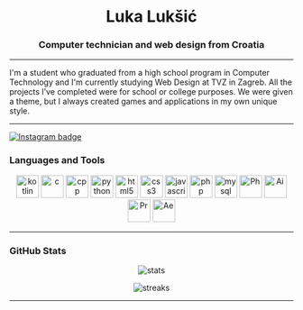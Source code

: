 <h1 align="center">Luka Lukšić</h1>
<h3 align="center">Computer technician and web design from Croatia</h3>

---

I'm a student who graduated from a high school program in Computer Technology and I'm currently studying Web Design at TVZ in Zagreb. 
All the projects I’ve completed were for school or college purposes. We were given a theme, but I always created games and applications in my own unique style.

---
<p align="left">
  
<a href="https://www.instagram.com/luksic69" target="_blank">
  <img src="https://img.shields.io/badge/Instagram-Follow-blueviolet?logo=instagram&style=for-the-badge" alt="Instagram badge" />
</a>


</p>
  
### Languages and Tools

<p align="center">

  <img src="https://cdn.jsdelivr.net/gh/devicons/devicon/icons/kotlin/kotlin-original.svg" alt="kotlin" width="40" height="40"/>
  <img src="https://cdn.jsdelivr.net/gh/devicons/devicon/icons/c/c-original.svg" alt="c" width="40" height="40"/>
  <img src="https://cdn.jsdelivr.net/gh/devicons/devicon/icons/cplusplus/cplusplus-original.svg" alt="cpp" width="40" height="40"/>
  <img src="https://cdn.jsdelivr.net/gh/devicons/devicon/icons/python/python-original.svg" alt="python" width="40" height="40"/>
  <img src="https://cdn.jsdelivr.net/gh/devicons/devicon/icons/html5/html5-original.svg" alt="html5" width="40" height="40"/>
  <img src="https://cdn.jsdelivr.net/gh/devicons/devicon/icons/css3/css3-original.svg" alt="css3" width="40" height="40"/>
  <img src="https://cdn.jsdelivr.net/gh/devicons/devicon/icons/javascript/javascript-original.svg" alt="javascript" width="40" height="40"/>
  <img src="https://cdn.jsdelivr.net/gh/devicons/devicon/icons/php/php-original.svg" alt="php" width="40" height="40"/>
  <img src="https://cdn.jsdelivr.net/gh/devicons/devicon/icons/mysql/mysql-original.svg" alt="mysql" width="40" height="40"/>
  <img src="https://cdn.jsdelivr.net/gh/devicons/devicon/icons/photoshop/photoshop-original.svg" alt="Ph" width="40" height="40"/>
  <img src="https://cdn.jsdelivr.net/gh/devicons/devicon/icons/illustrator/illustrator-original.svg" alt="Ai" width="40" height="40"/>
  <img src="https://cdn.jsdelivr.net/gh/devicons/devicon/icons/premierepro/premierepro-original.svg" alt="Pr" width="40" height="40"/>
  <img src="https://cdn.jsdelivr.net/gh/devicons/devicon/icons/aftereffects/aftereffects-original.svg" alt="Ae" width="40" height="40"/>


  
</p>

---

### GitHub Stats

<p align="center">
  <img src="https://github-readme-stats.vercel.app/api?username=Luksa00&show_icons=true&theme=radical" alt="stats" />
</p>

<p align="center">
  <img src="https://github-readme-streak-stats.herokuapp.com/?user=Luksa00&theme=radical" alt="streaks" />
</p>

---

